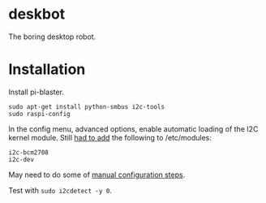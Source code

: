 # deskbot

The boring desktop robot.

# Installation

Install pi-blaster.

    sudo apt-get install python-smbus i2c-tools
    sudo raspi-config

In the config menu, advanced options, enable automatic loading of the I2C kernel module.  Still [had to add](https://forums.adafruit.com/viewtopic.php?f=47&t=74517&sid=16e9d784a04c41fe58b5d3ec6f3fdb2d) the following to /etc/modules:

    i2c-bcm2708
    i2c-dev

May need to do some of [manual configuration steps](https://learn.adafruit.com/adafruits-raspberry-pi-lesson-4-gpio-setup/configuring-i2c).

Test with `sudo i2cdetect -y 0`.

